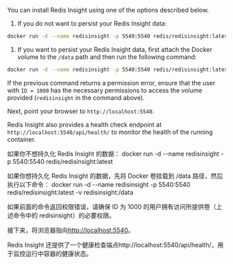 You can install Redis Insight using one of the options described below.

1. If you do not want to persist your Redis Insight data:

```bash
docker run -d --name redisinsight -p 5540:5540 redis/redisinsight:latest
```



1. If you want to persist your Redis Insight data, first attach the Docker volume to the `/data` path and then run the following command:

```bash
docker run -d --name redisinsight -p 5540:5540 redis/redisinsight:latest -v redisinsight:/data
```



If the previous command returns a permission error, ensure that the user with `ID = 1000` has the necessary permissions to access the volume provided (`redisinsight` in the command above).

Next, point your browser to `http://localhost:5540`.

Redis Insight also provides a health check endpoint at `http://localhost:5540/api/health/` to monitor the health of the running container.

如果你不想持久化 Redis Insight 的数据：
docker run -d --name redisinsight -p 5540:5540 redis/redisinsight:latest



如果你想持久化 Redis Insight 的数据，先将 Docker 卷挂载到 /data 路径，然后执行以下命令：
docker run -d --name redisinsight -p 5540:5540 redis/redisinsight:latest -v redisinsight:/data



如果前面的命令返回权限错误，请确保 ID 为 1000 的用户拥有访问所提供卷（上述命令中的 redisinsight）的必要权限。



接下来，将浏览器指向[http://localhost:5540](http://localhost:5540/)。



Redis Insight 还提供了一个健康检查端点http://localhost:5540/api/health/，用于监控运行中容器的健康状态。